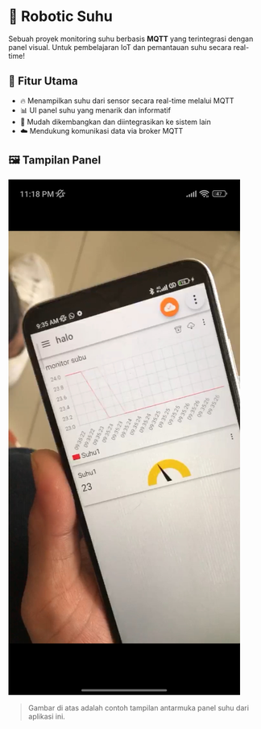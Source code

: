 # 🤖 Robotic Suhu

Sebuah proyek monitoring suhu berbasis **MQTT** yang terintegrasi dengan panel visual. Untuk pembelajaran IoT dan pemantauan suhu secara real-time!

## 📌 Fitur Utama

- 🔥 Menampilkan suhu dari sensor secara real-time melalui MQTT
- 📊 UI panel suhu yang menarik dan informatif
- 🔧 Mudah dikembangkan dan diintegrasikan ke sistem lain
- ☁️ Mendukung komunikasi data via broker MQTT

## 🖼️ Tampilan Panel

![Panel Suhu](panel-suhu.jpg)

> Gambar di atas adalah contoh tampilan antarmuka panel suhu dari aplikasi ini.
